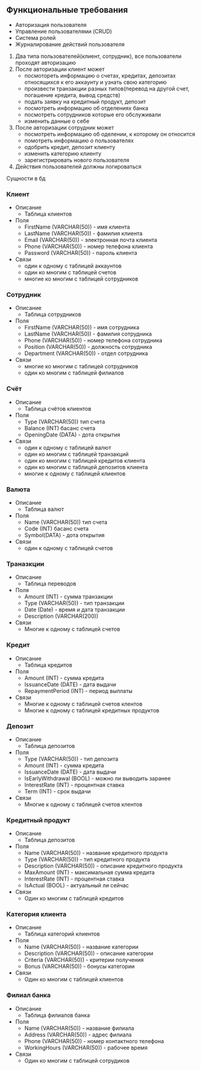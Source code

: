 ## Функциональные требования
* Авторизация пользователя
* Управление пользователями (CRUD)
* Система ролей
* Журналирование действий пользователя

1. Два типа пользователей(клиент, сотрудник), все пользователи проходят авторизацию
2. После авторизации клиент может
   * посмотореть информацию о счетах, кредитах, депозитах относящихся к его аккаунту и узнать свою категорию
   * произвести транзакции разных типов(перевод на другой счет, погашение кредита, вывод средств)
   * подать заявку на кредитный продукт, депозит
   * посмотреть информацию об отделениях банка
   * посмотреть сотрудников которые его обслуживали
   * изменить данные о себе
3. После авторизации сотрудник может
   * посмотреть информацию об оделении, к которому он относится
   * помотреть информацию о пользователях
   * одобрить кредит, депозит клиенту
   * изменить категорию клиенту
   * зарегистрировать нового пользователя
4. Действия пользователей должны логироваться

Сущности в бд
### Клиент
* Описание
  + Таблица клиентов
* Поля
  + FirstName (VARCHAR(50)) - имя клиента
  + LastName (VARCHAR(50)) - фамилия клиента
  + Email (VARCHAR(50)) - электронная почта клиента
  + Phone (VARCHAR(50)) - номер телефона клиента
  + Password (VARCHAR(50)) - пароль клиента
* Связи
  + один к одному с таблицей аккаунтов
  + один ко многим с таблицей счетов
  + многие ко многим с таблицей сотрудников
### Сотрудник
* Описание
  + Таблица сотрудников
* Поля
  + FirstName (VARCHAR(50)) - имя сотрудника
  + LastName (VARCHAR(50)) - фамилия сотрудника
  + Phone (VARCHAR(50)) - номер телефона сотрудника
  + Position (VARCHAR(50)) - должность сотрудника
  + Department (VARCHAR(50)) - отдел сотрудника
* Связи
  + многие ко многим с таблицей сотрудников
  + один ко многим с таблицей филиалов
### Счёт 
* Описание
  + Таблица счётов клиентов
* Поля
  + Type (VARCHAR(50)) тип счета
  + Balance (INT) басанс счета
  + OpeningDate (DATA) - дота открытия
* Связи
  + один к одному с таблицей валют
  + один ко многим с таблицей транзакций
  + один ко многим с таблицей кредитов клиента
  + один ко многим с таблицей депозитов клиента
  + многие к одному с таблицей клиентов
### Валюта
* Описание
  + Таблица валют
* Поля
  + Name (VARCHAR(50)) тип счета
  + Code (INT) басанс счета
  + Symbol(DATA) - дота открытия
* Связи
  + один к одному с таблицей счетов
### Траназкции
* Описание
  + Таблица переводов
* Поля
  + Amount (INT) - сумма транзакции
  + Type (VARCHAR(50)) - тип транзакции
  + Date (Date) - время и дата транзакции
  + Description (VARCHAR(200))
* Связи
  + Многие к одному с таблицей счетов
### Кредит
* Описание
  + Таблица кредитов
* Поля
  + Amount (INT) - сумма кредита
  + IssuanceDate (DATE) - дата выдачи
  + RepaymentPeriod (INT) - период выплаты
* Связи
  + Многие к одному с таблицей счетов клентов
  + Многие к одному с таблицей кредитных продуктов
### Депозит
* Описание
  + Таблица депозитов
* Поля
  + Type (VARCHAR(50)) - тип депозита
  + Amount (INT) - сумма кредита
  + IssuanceDate (DATE) - дата выдачи
  + IsEarlyWithdrawal (BOOL) - можно ли выводить заранее
  + InterestRate (INT) - процентная ставка
  + Term (INT) - срок выдачи
* Связи
  + Многие к одному с таблицей счетов клентов
### Кредитный продукт
* Описание
  + Таблица депозитов
* Поля
  + Name (VARCHAR(50)) - название кредитного продукта
  + Type (VARCHAR(50)) - тип кредитного продукта
  + Description (VARCHAR(50)) - описание кредитного продукта
  + MaxAmount (INT) - максимальная сумма кредита
  + InterestRate (INT) - процентная ставка
  + IsActual (BOOL) - актуальный ли сейчас
* Связи
  + Один ко многим с таблицей кредитов
### Категория клиента
* Описание
  + Таблица категорий клиентов
* Поля
  + Name (VARCHAR(50)) - название категории
  + Description (VARCHAR(50)) - описание категории
  + Criteria (VARCHAR(50)) - критерии получения
  + Bonus (VARCHAR(50)) - бонусы категории
* Связи
  + Один ко многим с таблицей клиентов
### Филиал банка
* Описание
  + Таблица филиалов банка
* Поля
  + Name (VARCHAR(50)) - название филиала
  + Address (VARCHAR(50)) - адрес филиала
  + Phone (VARCHAR(50)) - номер контактного телефона
  + WorkingHours (VARCHAR(50)) - рабочее время
* Связи
  + Один ко многим с таблицей сотрудиков
